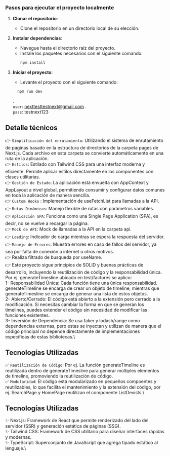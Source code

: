### Pasos para ejecutar el proyecto localmente

1. **Clonar el repositorio**:

   - Clone el repositorio en un directorio local de su elección.

2. **Instalar dependencias**:

   - Navegue hasta el directorio raíz del proyecto.
   - Instale los paquetes necesarios con el siguiente comando:
     ```bash
     npm install
     ```

3. **Iniciar el proyecto**:
   - Levante el proyecto con el siguiente comando:
   ```bash
     npm run dev
   ```
   .\
   `user`: nexttesttestnext@gmail.com .\
   `pass`: testnext123

## Detalle técnicos

👉 `Simplificación del enrutamiento`: Utilizando el sistema de enrutamiento de páginas basado en la estructura de directorios de la carpeta pages de Next.js. Cada archivo en esta carpeta se convierte automáticamente en una ruta de la aplicación.\
👉 `Estilos`: Estilado con Tailwind CSS para una interfaz moderna y eficiente. Permite aplicar estilos directamente en los componentes con clases utilitarias.\
👉 `Gestión de Estado`: La aplicación está envuelta con AppContext y AppLayout a nivel global, permitiendo consumir y configurar datos comunes en toda la aplicación de manera sencilla.\
👉 `Custom Hooks` : Implementación de useFetchList para llamadas a la API.\
👉 `Rutas Dinámicas`: Manejo flexible de rutas con parámetros variables.\
👉 `Aplicación SPA`: Funciona como una Single Page Application (SPA), es decir, no se vuelve a recargar la página.\
👉 `Mock de API`: Mock de llamadas a la API en la carpeta api.\
👉 `Loading`: Indicador de carga mientras se espera la respuesta del servidor.\
👉 `Manejo de Errores`: Muestra errores en caso de fallos del servidor, ya sea por falta de conexión a internet u otros motivos.\
👉 Realiza filtrado de busqueda por useName.\
👉 Este proyecto sigue principios de SOLID y buenas prácticas de desarrollo, incluyendo la reutilización de código y la responsabilidad única. Por ej. generateTimesline ubicado en test/factores se aplico:\
1- Responsabilidad Única: Cada función tiene una única responsabilidad. generateTimeline se encarga de crear un objeto de timeline, mientras que generateTimesline se encarga de generar una lista de estos objetos.\
2- Abierto/Cerrado: El código está abierto a la extensión pero cerrado a la modificación. Si necesitas cambiar la forma en que se generan los timelines, puedes extender el código sin necesidad de modificar las funciones existentes.\
3- Inversión de Dependencia: Se usa faker y lodash/range como dependencias externas, pero estas se inyectan y utilizan de manera que el código principal no depende directamente de implementaciones específicas de estas bibliotecas.\

## Tecnologías Utilizadas

✅ `Reutilización de Código`: Por ej. La función generateTimeline es reutilizada dentro de generateTimesline para generar múltiples elementos de timeline, promoviendo la reutilización de código.\
✅ `Modularidad`: El código está modularizado en pequeños compoentes y reutilizables, lo que facilita el mantenimiento y la extensión del código, por ej. SearchPage y HomePage reutilizan el componente ListDevists.\

## Tecnologías Utilizadas

✨ Next.js: Framework de React que permite renderizado del lado del servidor (SSR) y generación estática de páginas (SSG).\
✨ Tailwind CSS: Framework de CSS utilitario para diseñar interfaces rápidas y modernas.\
✨ TypeScript: Superconjunto de JavaScript que agrega tipado estático al lenguaje.\
